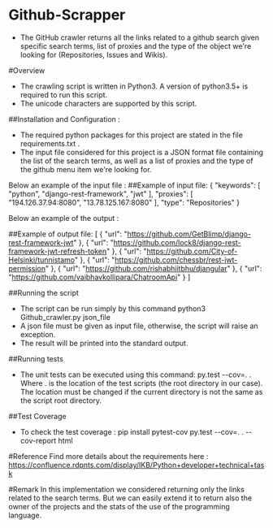 # Github-Scrapper
- The GitHub crawler returns all the links related to a github search given specific search terms, list of proxies and the type of the object we're looking for (Repositories, Issues and Wikis).

#Overview
- The crawling script is written in Python3. A version of python3.5+ is required to run this script.
- The unicode characters are supported by this script.

##Installation and Configuration :
- The required python packages for this project are stated in the file requirements.txt .
- The input file considered for this project is a JSON format file containing  the list of the search terms, as well as a list of proxies and the type of the github menu item we're looking for.

Below an example of the input file :
##Example of input file:
{
  "keywords": [
    "python",
    "django-rest-framework",
    "jwt"
  ],
  "proxies": [
    "194.126.37.94:8080",
    "13.78.125.167:8080"
  ],
  "type": "Repositories"
}

Below an example of the output :

##Example of output file:
[
  {
    "url": "https://github.com/GetBlimp/django-rest-framework-jwt"
  },
  {
    "url": "https://github.com/lock8/django-rest-framework-jwt-refresh-token"
  },
  {
    "url": "https://github.com/City-of-Helsinki/tunnistamo"
  },
  {
    "url": "https://github.com/chessbr/rest-jwt-permission"
  },
  {
    "url": "https://github.com/rishabhiitbhu/djangular"
  },
  {
    "url": "https://github.com/vaibhavkollipara/ChatroomApi"
  }
]

##Running the script
- The script can be run simply by this command python3 Github_crawler.py json_file
- A json file must be given as input file, otherwise, the script will raise an exception.
- The result will be printed into the standard output.

##Running tests
- The unit tests can be executed using this command:
py.test --cov=. .
Where  . is the location of the test scripts (the root directory in our case). The location must be changed if the current directory is not the same as the script root directory.

##Test Coverage
- To check the test coverage :
pip install pytest-cov
py.test --cov=. . --cov-report html

#Reference
Find more details about the requirements here :
https://confluence.rdpnts.com/display/IKB/Python+developer+technical+task

#Remark
In this implementation we considered returning only the links related to the search terms. But we can easily extend it to return also the owner of the projects and the stats of the use of the programming language.



